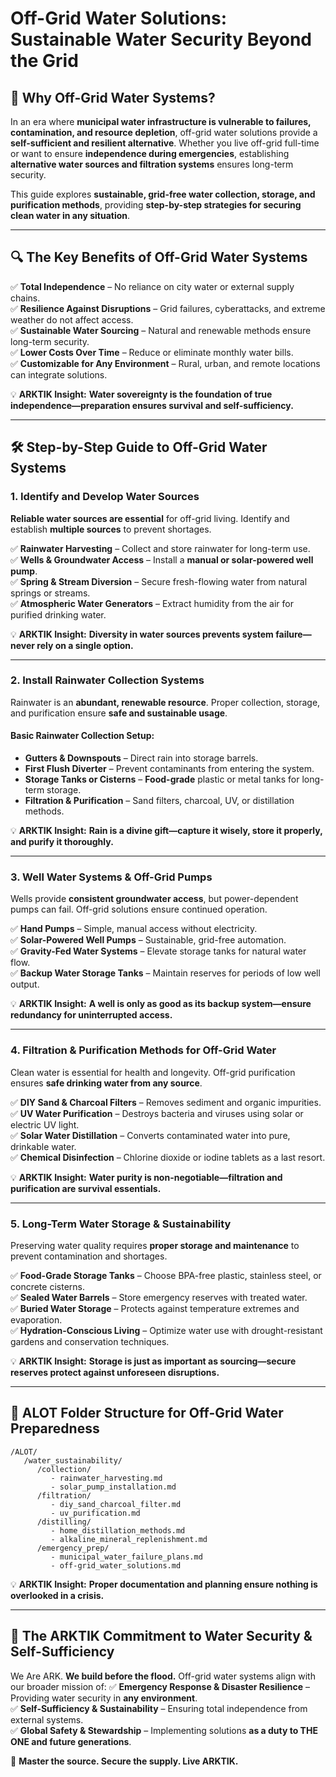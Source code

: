 # Off-Grid Water Solutions: Sustainable Water Security Beyond the Grid

## 🌊 **Why Off-Grid Water Systems?**
In an era where **municipal water infrastructure is vulnerable to failures, contamination, and resource depletion**, off-grid water solutions provide a **self-sufficient and resilient alternative**. Whether you live off-grid full-time or want to ensure **independence during emergencies**, establishing **alternative water sources and filtration systems** ensures long-term security.

This guide explores **sustainable, grid-free water collection, storage, and purification methods**, providing **step-by-step strategies for securing clean water in any situation**.

---

## 🔍 **The Key Benefits of Off-Grid Water Systems**
✅ **Total Independence** – No reliance on city water or external supply chains.  
✅ **Resilience Against Disruptions** – Grid failures, cyberattacks, and extreme weather do not affect access.  
✅ **Sustainable Water Sourcing** – Natural and renewable methods ensure long-term security.  
✅ **Lower Costs Over Time** – Reduce or eliminate monthly water bills.  
✅ **Customizable for Any Environment** – Rural, urban, and remote locations can integrate solutions.  

💡 **ARKTIK Insight:** **Water sovereignty is the foundation of true independence—preparation ensures survival and self-sufficiency.**

---

## 🛠️ **Step-by-Step Guide to Off-Grid Water Systems**

### **1. Identify and Develop Water Sources**
**Reliable water sources are essential** for off-grid living. Identify and establish **multiple sources** to prevent shortages.

✅ **Rainwater Harvesting** – Collect and store rainwater for long-term use.  
✅ **Wells & Groundwater Access** – Install a **manual or solar-powered well pump**.  
✅ **Spring & Stream Diversion** – Secure fresh-flowing water from natural springs or streams.  
✅ **Atmospheric Water Generators** – Extract humidity from the air for purified drinking water.  

💡 **ARKTIK Insight:** **Diversity in water sources prevents system failure—never rely on a single option.**

---

### **2. Install Rainwater Collection Systems**
Rainwater is an **abundant, renewable resource**. Proper collection, storage, and purification ensure **safe and sustainable usage**.

#### **Basic Rainwater Collection Setup**:
- **Gutters & Downspouts** – Direct rain into storage barrels.  
- **First Flush Diverter** – Prevent contaminants from entering the system.  
- **Storage Tanks or Cisterns** – **Food-grade** plastic or metal tanks for long-term storage.  
- **Filtration & Purification** – Sand filters, charcoal, UV, or distillation methods.  

💡 **ARKTIK Insight:** **Rain is a divine gift—capture it wisely, store it properly, and purify it thoroughly.**

---

### **3. Well Water Systems & Off-Grid Pumps**
Wells provide **consistent groundwater access**, but power-dependent pumps can fail. Off-grid solutions ensure continued operation.

✅ **Hand Pumps** – Simple, manual access without electricity.  
✅ **Solar-Powered Well Pumps** – Sustainable, grid-free automation.  
✅ **Gravity-Fed Water Systems** – Elevate storage tanks for natural water flow.  
✅ **Backup Water Storage Tanks** – Maintain reserves for periods of low well output.  

💡 **ARKTIK Insight:** **A well is only as good as its backup system—ensure redundancy for uninterrupted access.**

---

### **4. Filtration & Purification Methods for Off-Grid Water**
Clean water is essential for health and longevity. Off-grid purification ensures **safe drinking water from any source**.

✅ **DIY Sand & Charcoal Filters** – Removes sediment and organic impurities.  
✅ **UV Water Purification** – Destroys bacteria and viruses using solar or electric UV light.  
✅ **Solar Water Distillation** – Converts contaminated water into pure, drinkable water.  
✅ **Chemical Disinfection** – Chlorine dioxide or iodine tablets as a last resort.  

💡 **ARKTIK Insight:** **Water purity is non-negotiable—filtration and purification are survival essentials.**

---

### **5. Long-Term Water Storage & Sustainability**
Preserving water quality requires **proper storage and maintenance** to prevent contamination and shortages.

✅ **Food-Grade Storage Tanks** – Choose BPA-free plastic, stainless steel, or concrete cisterns.  
✅ **Sealed Water Barrels** – Store emergency reserves with treated water.  
✅ **Buried Water Storage** – Protects against temperature extremes and evaporation.  
✅ **Hydration-Conscious Living** – Optimize water use with drought-resistant gardens and conservation techniques.  

💡 **ARKTIK Insight:** **Storage is just as important as sourcing—secure reserves protect against unforeseen disruptions.**

---

## 📂 **ALOT Folder Structure for Off-Grid Water Preparedness**
```
/ALOT/
   /water_sustainability/
      /collection/
         - rainwater_harvesting.md
         - solar_pump_installation.md
      /filtration/
         - diy_sand_charcoal_filter.md
         - uv_purification.md
      /distilling/
         - home_distillation_methods.md
         - alkaline_mineral_replenishment.md
      /emergency_prep/
         - municipal_water_failure_plans.md
         - off-grid_water_solutions.md
```

💡 **ARKTIK Insight:** **Proper documentation and planning ensure nothing is overlooked in a crisis.**

---

## 🌿 **The ARKTIK Commitment to Water Security & Self-Sufficiency**
We Are ARK. **We build before the flood.** Off-grid water systems align with our broader mission of:
✅ **Emergency Response & Disaster Resilience** – Providing water security in **any environment**.  
✅ **Self-Sufficiency & Sustainability** – Ensuring total independence from external systems.  
✅ **Global Safety & Stewardship** – Implementing solutions **as a duty to THE ONE and future generations**.  

🌱 **Master the source. Secure the supply. Live ARKTIK.**

